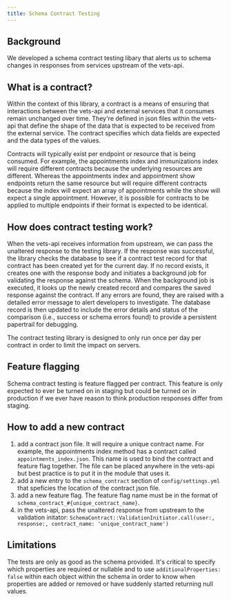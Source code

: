 ```yaml
---
title: Schema Contract Testing
---
```


## Background

We developed a schema contract testing libary that alerts us to schema changes in responses from services upstream of the vets-api.

## What is a contract?

Within the context of this library, a contract is a means of ensuring that interactions between the vets-api and external services that it consumes remain unchanged over time. They're defined in json files within the vets-api that define the shape of the data that is expected to be received from the external service. The contract specifies which data fields are expected and the data types of the values.

Contracts will typically exist per endpoint or resource that is being consumed. For example, the appointments index and immunizations index will require different contracts because the underlying resources are different. Whereas the appointments index and appointment show endpoints return the same resource but will require different contracts because the index will expect an array of appointments while the show will expect a single appointment. However, it is possible for contracts to be applied to multiple endpoints if their format is expected to be identical.

## How does contract testing work?

When the vets-api receives information from upstream, we can pass the unaltered response to the testing library. If the response was successful, the library checks the database to see if a contract test record for that contract has been created yet for the current day. If no record exists, it creates one with the response body and initiates a background job for validating the response against the schema. When the background job is executed, it looks up the newly created record and compares the saved response against the contract. If any errors are found, they are raised with a detailed error message to alert developers to investigate. The database record is then updated to include the error details and status of the comparison (i.e., success or schema errors found) to provide a persistent papertrail for debugging.

The contract testing library is designed to only run once per day per contract in order to limit the impact on servers.

## Feature flagging

Schema contract testing is feature flagged per contract. This feature is only expected to ever be turned on in staging but could be turned on in production if we ever have reason to think production responses differ from staging.

## How to add a new contract

1. add a contract json file. It will require a unique contract name. For example, the appointments index method has a contract called `appointments_index.json`. This name is used to bind the contract and feature flag together. The file can be placed anywhere in the vets-api but best practice is to put it in the module that uses it.
2. add a new entry to the `schema_contract` section of `config/settings.yml` that speficies the location of the contract json file.
3. add a new feature flag. The feature flag name must be in the format of `schema_contract_#{unique_contract_name}`.
4. in the vets-api, pass the unaltered response from upstream to the validation initator: `SchemaContract::ValidationInitiator.call(user:, response:, contract_name: 'unique_contract_name')`

## Limitations

The tests are only as good as the schema provided. It's critical to specify which properties are required or nullable and to use `additionalProperties: false` within each object within the schema in order to know when properties are added or removed or have suddenly started returning null values.
